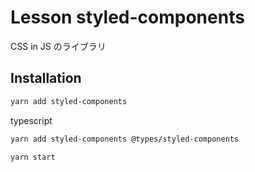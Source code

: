 # Lesson styled-components

CSS in JS のライブラリ

## Installation

```sh
yarn add styled-components
```

typescript

```sh
yarn add styled-components @types/styled-components
```

```sh
yarn start
```

